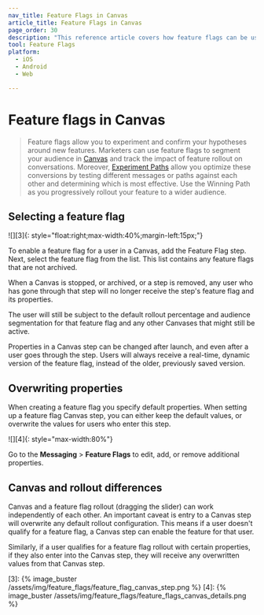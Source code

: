```yaml
---
nav_title: Feature Flags in Canvas 
article_title: Feature Flags in Canvas 
page_order: 30
description: "This reference article covers how feature flags can be used in Canvas."
tool: Feature Flags
platform:
  - iOS
  - Android
  - Web

---
```


# Feature flags in Canvas

> Feature flags allow you to experiment and confirm your hypotheses around new features. Marketers can use feature flags to segment your audience in [Canvas][1] and track the impact of feature rollout on conversations. Moreover, [Experiment Paths][2] allow you optimize these conversions by testing different messages or paths against each other and determining which is most effective. Use the Winning Path as you progressively rollout your feature to a wider audience.

## Selecting a feature flag

![][3]{: style="float:right;max-width:40%;margin-left:15px;"}

To enable a feature flag for a user in a Canvas, add the Feature Flag step. Next, select the feature flag from the list. This list contains any feature flags that are not archived.

When a Canvas is stopped, or archived, or a step is removed, any user who has gone through that step will no longer receive the step's feature flag and its properties.

The user will still be subject to the default rollout percentage and audience segmentation for that feature flag and any other Canvases that might still be active.

Properties in a Canvas step can be changed after launch, and even after a user goes through the step. Users will always receive a real-time, dynamic version of the feature flag, instead of the older, previously saved version.

## Overwriting properties

When creating a feature flag you specify default properties. When setting up a feature flag Canvas step, you can either keep the default values, or overwrite the values for users who enter this step.

![][4]{: style="max-width:80%"}

Go to the **Messaging** > **Feature Flags** to edit, add, or remove additional properties.

## Canvas and rollout differences

Canvas and a feature flag rollout (dragging the slider) can work independently of each other. An important caveat is entry to a Canvas step will overwrite any default rollout configuration. This means if a user doesn't qualify for a feature flag, a Canvas step can enable the feature for that user.

Similarly, if a user qualifies for a feature flag rollout with certain properties, if they also enter into the Canvas step, they will receive any overwritten values from that Canvas step.

[1]: {{site.baseurl}}/user_guide/engagement_tools/canvas/create_a_canvas/create_a_canvas/
[2]: {{site.baseurl}}/user_guide/engagement_tools/canvas/canvas_components/experiment_step#experiment-paths
[3]: {% image_buster /assets/img/feature_flags/feature_flag_canvas_step.png %} 
[4]: {% image_buster /assets/img/feature_flags/feature_flags_canvas_details.png %} 